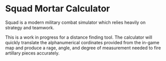 # Squad Mortar Calculator

Squad is a modern military combat simulator which relies heavily on strategy and teamwork.

This is a work in progress for a distance finding tool. The calculator will quickly translate the alphanumerical cordinates provided from the in-game map and produce a rage, angle, and degree of measurement needed to fire artillary pieces accurately.
